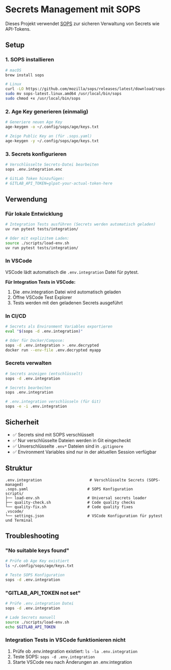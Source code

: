 # Secrets Management mit SOPS

Dieses Projekt verwendet [SOPS](https://github.com/mozilla/sops) zur sicheren Verwaltung von Secrets wie API-Tokens.

## Setup

### 1. SOPS installieren

```bash
# macOS
brew install sops

# Linux
curl -LO https://github.com/mozilla/sops/releases/latest/download/sops-latest.linux.amd64
sudo mv sops-latest.linux.amd64 /usr/local/bin/sops
sudo chmod +x /usr/local/bin/sops
```

### 2. Age Key generieren (einmalig)

```bash
# Generiere neuen Age Key
age-keygen -o ~/.config/sops/age/keys.txt

# Zeige Public Key an (für .sops.yaml)
age-keygen -y ~/.config/sops/age/keys.txt
```

### 3. Secrets konfigurieren

```bash
# Verschlüsselte Secrets-Datei bearbeiten
sops .env.integration.enc

# GitLab Token hinzufügen:
# GITLAB_API_TOKEN=glpat-your-actual-token-here
```

## Verwendung

### Für lokale Entwicklung

```bash
# Integration Tests ausführen (Secrets werden automatisch geladen)
uv run pytest tests/integration/

# Oder mit explizitem Laden:
source ./scripts/load-env.sh
uv run pytest tests/integration/
```

### In VSCode

VSCode lädt automatisch die `.env.integration` Datei für pytest.

**Für Integration Tests in VSCode:**

1. Die .env.integration Datei wird automatisch geladen
2. Öffne VSCode Test Explorer
3. Tests werden mit den geladenen Secrets ausgeführt

### In CI/CD

```bash
# Secrets als Environment Variables exportieren
eval "$(sops -d .env.integration)"

# Oder für Docker/Compose:
sops -d .env.integration > .env.decrypted
docker run --env-file .env.decrypted myapp
```

### Secrets verwalten

```bash
# Secrets anzeigen (entschlüsselt)
sops -d .env.integration

# Secrets bearbeiten
sops .env.integration

# .env.integration verschlüsseln (für Git)
sops -e -i .env.integration
```

## Sicherheit

- ✅ Secrets sind mit SOPS verschlüsselt
- ✅ Nur verschlüsselte Dateien werden in Git eingecheckt
- ✅ Unverschlüsselte `.env*` Dateien sind in `.gitignore`
- ✅ Environment Variables sind nur in der aktuellen Session verfügbar

## Struktur

```
.env.integration                     # Verschlüsselte Secrets (SOPS-managed)
.sops.yaml                          # SOPS Konfiguration
scripts/
├── load-env.sh                     # Universal secrets loader
├── quality-check.sh                # Code quality checks
└── quality-fix.sh                  # Code quality fixes
.vscode/
└── settings.json                   # VSCode Konfiguration für pytest und Terminal
```

## Troubleshooting

### "No suitable keys found"

```bash
# Prüfe ob Age Key existiert
ls ~/.config/sops/age/keys.txt

# Teste SOPS Konfiguration
sops -d .env.integration
```

### "GITLAB_API_TOKEN not set"

```bash
# Prüfe .env.integration Datei
sops -d .env.integration

# Lade Secrets manuell
source ./scripts/load-env.sh
echo $GITLAB_API_TOKEN
```

### Integration Tests in VSCode funktionieren nicht

1. Prüfe ob .env.integration existiert: `ls -la .env.integration`
2. Teste SOPS: `sops -d .env.integration`
3. Starte VSCode neu nach Änderungen an .env.integration
